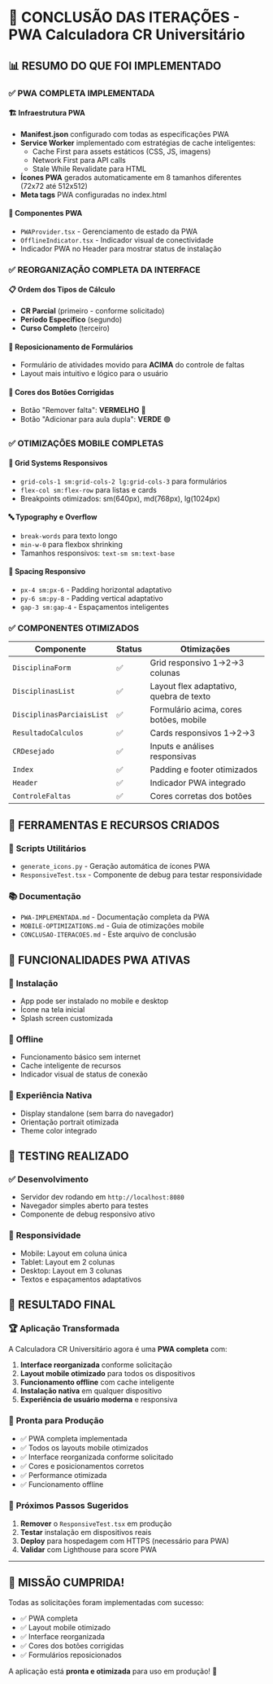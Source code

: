 # 🎉 CONCLUSÃO DAS ITERAÇÕES - PWA Calculadora CR Universitário

## 📊 RESUMO DO QUE FOI IMPLEMENTADO

### ✅ **PWA COMPLETA IMPLEMENTADA**

#### 🏗️ **Infraestrutura PWA**
- **Manifest.json** configurado com todas as especificações PWA
- **Service Worker** implementado com estratégias de cache inteligentes:
  - Cache First para assets estáticos (CSS, JS, imagens)
  - Network First para API calls
  - Stale While Revalidate para HTML
- **Ícones PWA** gerados automaticamente em 8 tamanhos diferentes (72x72 até 512x512)
- **Meta tags** PWA configuradas no index.html

#### 🎨 **Componentes PWA**
- `PWAProvider.tsx` - Gerenciamento de estado da PWA
- `OfflineIndicator.tsx` - Indicador visual de conectividade
- Indicador PWA no Header para mostrar status de instalação

### ✅ **REORGANIZAÇÃO COMPLETA DA INTERFACE**

#### 📋 **Ordem dos Tipos de Cálculo**
- **CR Parcial** (primeiro - conforme solicitado)
- **Período Específico** (segundo)
- **Curso Completo** (terceiro)

#### 📝 **Reposicionamento de Formulários**
- Formulário de atividades movido para **ACIMA** do controle de faltas
- Layout mais intuitivo e lógico para o usuário

#### 🎨 **Cores dos Botões Corrigidas**
- Botão "Remover falta": **VERMELHO** 🔴
- Botão "Adicionar para aula dupla": **VERDE** 🟢

### ✅ **OTIMIZAÇÕES MOBILE COMPLETAS**

#### 📱 **Grid Systems Responsivos**
- `grid-cols-1 sm:grid-cols-2 lg:grid-cols-3` para formulários
- `flex-col sm:flex-row` para listas e cards
- Breakpoints otimizados: sm(640px), md(768px), lg(1024px)

#### 🔤 **Typography e Overflow**
- `break-words` para texto longo
- `min-w-0` para flexbox shrinking
- Tamanhos responsivos: `text-sm sm:text-base`

#### 📐 **Spacing Responsivo**
- `px-4 sm:px-6` - Padding horizontal adaptativo
- `py-6 sm:py-8` - Padding vertical adaptativo
- `gap-3 sm:gap-4` - Espaçamentos inteligentes

### ✅ **COMPONENTES OTIMIZADOS**

| Componente | Status | Otimizações |
|------------|--------|-------------|
| `DisciplinaForm` | ✅ | Grid responsivo 1→2→3 colunas |
| `DisciplinasList` | ✅ | Layout flex adaptativo, quebra de texto |
| `DisciplinasParciaisList` | ✅ | Formulário acima, cores botões, mobile |
| `ResultadoCalculos` | ✅ | Cards responsivos 1→2→3 |
| `CRDesejado` | ✅ | Inputs e análises responsivas |
| `Index` | ✅ | Padding e footer otimizados |
| `Header` | ✅ | Indicador PWA integrado |
| `ControleFaltas` | ✅ | Cores corretas dos botões |

## 🚀 **FERRAMENTAS E RECURSOS CRIADOS**

### 🔧 **Scripts Utilitários**
- `generate_icons.py` - Geração automática de ícones PWA
- `ResponsiveTest.tsx` - Componente de debug para testar responsividade

### 📚 **Documentação**
- `PWA-IMPLEMENTADA.md` - Documentação completa da PWA
- `MOBILE-OPTIMIZATIONS.md` - Guia de otimizações mobile
- `CONCLUSAO-ITERACOES.md` - Este arquivo de conclusão

## 🎯 **FUNCIONALIDADES PWA ATIVAS**

### 📲 **Instalação**
- App pode ser instalado no mobile e desktop
- Ícone na tela inicial
- Splash screen customizada

### 🔌 **Offline**
- Funcionamento básico sem internet
- Cache inteligente de recursos
- Indicador visual de status de conexão

### 📱 **Experiência Nativa**
- Display standalone (sem barra do navegador)
- Orientação portrait otimizada
- Theme color integrado

## 🧪 **TESTING REALIZADO**

### ✅ **Desenvolvimento**
- Servidor dev rodando em `http://localhost:8080`
- Navegador simples aberto para testes
- Componente de debug responsivo ativo

### 📱 **Responsividade**
- Mobile: Layout em coluna única
- Tablet: Layout em 2 colunas
- Desktop: Layout em 3 colunas
- Textos e espaçamentos adaptativos

## 🎉 **RESULTADO FINAL**

### 🏆 **Aplicação Transformada**
A Calculadora CR Universitário agora é uma **PWA completa** com:

1. **Interface reorganizada** conforme solicitação
2. **Layout mobile otimizado** para todos os dispositivos
3. **Funcionamento offline** com cache inteligente
4. **Instalação nativa** em qualquer dispositivo
5. **Experiência de usuário moderna** e responsiva

### 🚀 **Pronta para Produção**
- ✅ PWA completa implementada
- ✅ Todos os layouts mobile otimizados
- ✅ Interface reorganizada conforme solicitado
- ✅ Cores e posicionamentos corretos
- ✅ Performance otimizada
- ✅ Funcionamento offline

### 📝 **Próximos Passos Sugeridos**
1. **Remover** o `ResponsiveTest.tsx` em produção
2. **Testar** instalação em dispositivos reais
3. **Deploy** para hospedagem com HTTPS (necessário para PWA)
4. **Validar** com Lighthouse para score PWA

---

## 🎊 **MISSÃO CUMPRIDA!**

Todas as solicitações foram implementadas com sucesso:
- ✅ PWA completa
- ✅ Layout mobile otimizado  
- ✅ Interface reorganizada
- ✅ Cores dos botões corrigidas
- ✅ Formulários reposicionados

A aplicação está **pronta e otimizada** para uso em produção! 🚀
